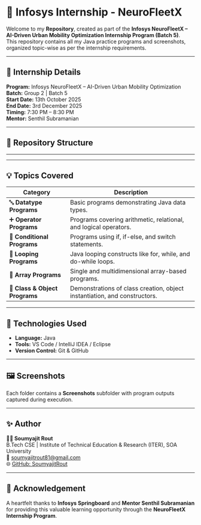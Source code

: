 # 🚀 Infosys Internship - NeuroFleetX

Welcome to my **Repository**, created as part of the **Infosys NeuroFleetX – AI-Driven Urban Mobility Optimization Internship Program (Batch 5)**.  
This repository contains all my Java practice programs and screenshots, organized topic-wise as per the internship requirements.  

---

## 📅 Internship Details  
**Program:** Infosys NeuroFleetX – AI-Driven Urban Mobility Optimization  
**Batch:** Group 2 | Batch 5  
**Start Date:** 13th October 2025  
**End Date:** 3rd December 2025  
**Timing:** 7:30 PM – 8:30 PM  
**Mentor:** Senthil Subramanian  

---

## 📁 Repository Structure  

---
---

## 💡 Topics Covered  

| Category | Description |
|-----------|-------------|
| 🔤 **Datatype Programs** | Basic programs demonstrating Java data types. |
| ➕ **Operator Programs** | Programs covering arithmetic, relational, and logical operators. |
| 🔀 **Conditional Programs** | Programs using if, if-else, and switch statements. |
| 🔁 **Looping Programs** | Java looping constructs like for, while, and do-while loops. |
| 🧮 **Array Programs** | Single and multidimensional array-based programs. |
| 🧱 **Class & Object Programs** | Demonstrations of class creation, object instantiation, and constructors. |

---

## 🧰 Technologies Used  
- **Language:** Java  
- **Tools:** VS Code / IntelliJ IDEA / Eclipse  
- **Version Control:** Git & GitHub  

---

## 🖼️ Screenshots  
Each folder contains a **Screenshots** subfolder with program outputs captured during execution.  

---

## ✨ Author  
**👨‍💻 Soumyajit Rout**  
B.Tech CSE | Institute of Technical Education & Research (ITER), SOA University  
📧 [soumyajitrout81@gmail.com](mailto:soumyajitrout81@gmail.com)  
🌐 [GitHub: SoumyajitRout](https://github.com/SoumyajitRout)  

---

## 🏁 Acknowledgement  
A heartfelt thanks to **Infosys Springboard** and **Mentor Senthil Subramanian** for providing this valuable learning opportunity through the **NeuroFleetX Internship Program**.  

